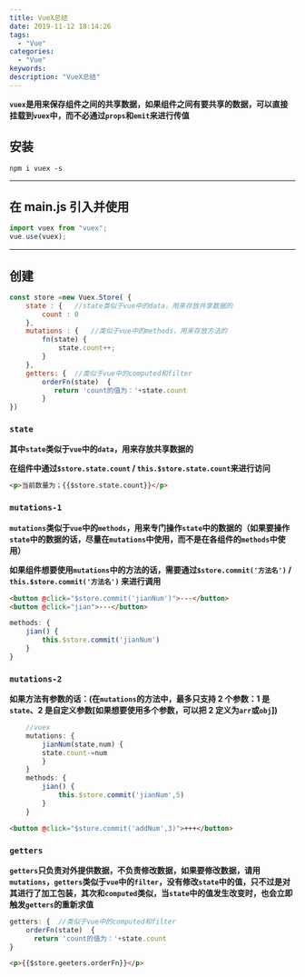 ```yaml
---
title: VueX总结
date: 2019-11-12 18:14:26
tags:
  - "Vue"
categories:
  - "Vue"
keywords:
description: "VueX总结"
---
```


**`vuex`是用来保存组件之间的共享数据，如果组件之间有要共享的数据，可以直接挂载到`vuex`中，而不必通过`props`和`emit`来进行传值**

## 安装

`npm i vuex -s`

---

## 在 main.js 引入并使用

```js
import vuex from "vuex";
vue.use(vuex);
```

---

## 创建

```js
const store =new Vuex.Store( {
    state : {   //state类似于vue中的data，用来存放共享数据的
        count : 0
    },
    mutations : {   //类似于vue中的methods，用来存放方法的
        fn(state) {
            state.count++;
        }
    },
    getters: {  //类似于vue中的computed和filter
        orderFn(state)  {
           return 'count的值为：'+state.count
        }
})
```
### `state`
**其中`state`类似于`vue`中的`data`，用来存放共享数据的**

**在组件中通过`$store.state.count` / `this.$store.state.count`来进行访问**

```html
<p>当前数量为；{{$store.state.count}}</p>
```
### `mutations-1`

**`mutations`类似于`vue`中的`methods`，用来专门操作`state`中的数据的（如果要操作`state`中的数据的话，尽量在`mutations`中使用，而不是在各组件的`methods`中使用）**

**如果组件想要使用`mutations`中的方法的话，需要通过`$store.commit('方法名')` / `this.$store.commit('方法名')` 来进行调用**

```html
<button @click="$store.commit('jianNum')">---</button>
<button @click="jian">---</button>
```
```js
methods: {
    jian() {
        this.$store.commit('jianNum')
    }
}
```
### `mutations-2`

**如果方法有参数的话：(在`mutations`的方法中，最多只支持 2 个参数：1 是`state`、2 是自定义参数[如果想要使用多个参数，可以把 2 定义为`arr`或`obj`])**

```js
    //vuex
    mutations: {
        jianNum(state,num) {
        state.count-=num
        }
    }
    methods: {
        jian() {
            this.$store.commit('jianNum',5)
        }
    }
```
```html
<button @click="$store.commit('addNum',3)">+++</button>
```

### `getters`
**`getters`只负责对外提供数据，不负责修改数据，如果要修改数据，请用`mutations`，`getters`类似于`vue`中的`filter`，没有修改`state`中的值，只不过是对其进行了加工包装，其次和`computed`类似，当`state`中的值发生改变时，也会立即触发`getters`的重新求值**

```js
getters: {  //类似于vue中的computed和filter
    orderFn(state)  {
      return 'count的值为：'+state.count
}
```

```html
<p>{{$store.geeters.orderFn}}</p>
```
